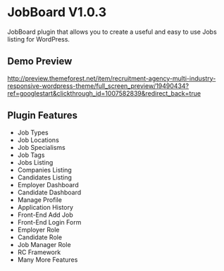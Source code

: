 # JobBoard V1.0.3 #
JobBoard plugin that allows you to create a useful and easy to use Jobs listing for WordPress.
## Demo Preview ##
http://preview.themeforest.net/item/recruitment-agency-multi-industry-responsive-wordpress-theme/full_screen_preview/19490434?ref=googlestart&clickthrough_id=1007582839&redirect_back=true
## Plugin Features ##
* Job Types
* Job Locations
* Job Specialisms
* Job Tags
* Jobs Listing
* Companies Listing
* Candidates Listing
* Employer Dashboard
* Candidate Dashboard
* Manage Profile
* Application History
* Front-End Add Job
* Front-End Login Form
* Employer Role
* Candidate Role
* Job Manager Role
* RC Framework
* Many More Features
